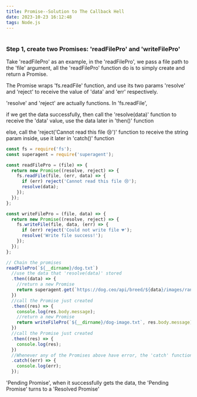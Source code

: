 ```yaml
---
title: Promise--Solution to The Callback Hell
date: 2023-10-23 16:12:48
tags: Node.js
---
```


# 

### Step 1, create two Promises: 'readFilePro' and 'writeFilePro'

Take 'readFilePro' as an example, in the 'readFilePro', we pass a file path to the 'file' argument, all the 'readFilePro' function do is to simply create and return a Promise. 



The Promise wraps 'fs.readFile' function, and use its two params 'resolve' and 'reject' to receive the value of 'data' and 'err' respectively.



'resolve' and 'reject' are actually functions. In 'fs.readFile', 

if we get the data successfully, then call the 'resolve(data)' function to receive the 'data' value, use the data later in 'then()' function

else, call the 'reject('Cannot read this file 😢')' function to receive the string param inside, use it later in 'catch()' function

```javascript
const fs = require('fs');
const superagent = require('superagent');

const readFilePro = (file) => {
  return new Promise((resolve, reject) => {
    fs.readFile(file, (err, data) => {
      if (err) reject('Cannot read this file 😢');
      resolve(data);
    });
  });
};

const writeFilePro = (file, data) => {
  return new Promise((resolve, reject) => {
    fs.writeFile(file, data, (err) => {
      if (err) reject('Could not write file 💔');
      resolve('Write file success!');
    });
  });
};

// Chain the promises
readFilePro(`${__dirname}/dog.txt`)
  //use the data that 'resolve(data)' stored
  .then((data) => {
    //return a new Promise
    return superagent.get(`https://dog.ceo/api/breed/${data}/images/random`);
  })
  //call the Promise just created
  .then((res) => {
    console.log(res.body.message);
    //return a new Promise
    return writeFilePro(`${__dirname}/dog-image.txt`, res.body.message);
  })
  //call the Promise just created
  .then((res) => {
    console.log(res);
  })
  //Whenever any of the Promises above have error, the 'catch' function will be called
  .catch((err) => {
    console.log(err);
  });
```

'Pending Promise', when it successfully gets the data, the 'Pending Promise' turns to a 'Resolved Promise'